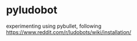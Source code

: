 # pyludobot
experimenting using pybullet, following https://www.reddit.com/r/ludobots/wiki/installation/
